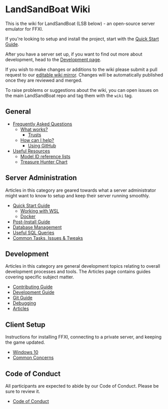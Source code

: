 # LandSandBoat Wiki

This is the wiki for LandSandBoat (LSB below) - an open-source server emulator for FFXI.

If you're looking to setup and install the project, start with the [Quick Start Guide](Quick-Start-Guide).

After you have a server set up, if you want to find out more about development, head to the [Development page](Development).

If you wish to make changes or additions to the wiki please submit a pull request to our [editable wiki mirror](https://github.com/LandSandBoat/lsb-wiki). Changes will be automatically published once they are reviewed and merged.

To raise problems or suggestions about the wiki, you can open issues on the main LandSandBoat repo and tag them with the `wiki` tag.

## General

* [Frequently Asked Questions](Frequently-Asked-Questions)
  * [What works?](What-Works)
    * [Trusts](Trusts)
  * [How can I help?](How-Can-I-Help)
    * [Using GitHub](Using-Github)
* [Useful Resources](Resources)
  * [Model ID reference lists](Model-ID-Reference)
  * [Treasure Hunter Chart](TH-chart)

## Server Administration

Articles in this category are geared towards what a server administrator might want to know to setup and keep their server running smoothly.

* [Quick Start Guide](Quick-Start-Guide)
  * [Working with WSL](Working-with-WSL)
  * [Docker](Docker)
* [Post-Install Guide](Post-Install-Guide)
* [Database Management](Database-Management)
* [Useful SQL Queries](Useful-SQL-queries)
* [Common Tasks, Issues & Tweaks](Miscellaneous-Server)

## Development

Articles in this category are general development topics relating to overall development processes and tools. The Articles page contains guides covering specific subject matter.

* [Contributing Guide](https://github.com/LandSandBoat/server/blob/base/CONTRIBUTING.md)
* [Development Guide](Development-Guide)
* [Git Guide](Development-Guide-Git)
* [Debugging](Debugging)
* [Articles](Development)

## Client Setup

Instructions for installing FFXI, connecting to a private server, and keeping the game updated.

* [Windows 10](Client-Setup-Windows)
* [Common Concerns](Miscellaneous-Client)

## Code of Conduct

All participants are expected to abide by our Code of Conduct. Please be sure to review it.

* [Code of Conduct](https://github.com/LandSandBoat/server/blob/base/CODE_OF_CONDUCT.md)
